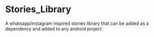 # Stories_Library
A whatsapp/instagram inspired stories library that can be added as a dependency and added to any android project
